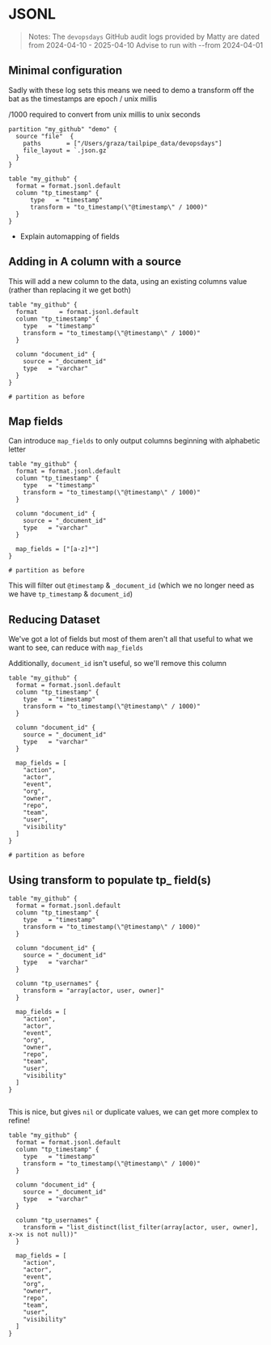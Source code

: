 # JSONL

> Notes: The `devopsdays` GitHub audit logs provided by Matty are dated from 2024-04-10 - 2025-04-10
> Advise to run with --from 2024-04-01

## Minimal configuration

Sadly with these log sets this means we need to demo a transform off the bat as the timestamps are epoch / unix millis

/1000 required to convert from unix millis to unix seconds

```hcl
partition "my_github" "demo" {
  source "file"  {
    paths       = ["/Users/graza/tailpipe_data/devopsdays"]
    file_layout = `.json.gz`
  }
}

table "my_github" {
  format = format.jsonl.default
  column "tp_timestamp" {
      type   = "timestamp"
      transform = "to_timestamp(\"@timestamp\" / 1000)"
  }
}

```

- Explain automapping of fields

## Adding in A column with a source

This will add a new column to the data, using an existing columns value (rather than replacing it we get both)

```hcl
table "my_github" {
  format      = format.jsonl.default
  column "tp_timestamp" {
    type   = "timestamp"
    transform = "to_timestamp(\"@timestamp\" / 1000)"
  }

  column "document_id" {
    source = "_document_id"
    type   = "varchar"
  }
}

# partition as before
```

## Map fields

Can introduce `map_fields` to only output columns beginning with alphabetic letter

```hcl
table "my_github" {
  format = format.jsonl.default
  column "tp_timestamp" {
    type   = "timestamp"
    transform = "to_timestamp(\"@timestamp\" / 1000)"
  }

  column "document_id" {
    source = "_document_id"
    type   = "varchar"
  }

  map_fields = ["[a-z]*"]
}

# partition as before
```

This will filter out `@timestamp` & `_document_id` (which we no longer need as we have `tp_timestamp` & `document_id`)


## Reducing Dataset

We've got a lot of fields but most of them aren't all that useful to what we want to see, can reduce with `map_fields`

Additionally, `document_id` isn't useful, so we'll remove this column

```hcl
table "my_github" {
  format = format.jsonl.default
  column "tp_timestamp" {
    type   = "timestamp"
    transform = "to_timestamp(\"@timestamp\" / 1000)"
  }
 
  column "document_id" {
    source = "_document_id"
    type   = "varchar"
  }

  map_fields = [
    "action",
    "actor",
    "event",
    "org",
    "owner",
    "repo",
    "team",
    "user",
    "visibility"
  ]
}

# partition as before
```

## Using transform to populate tp_ field(s)

```hcl
table "my_github" {
  format = format.jsonl.default
  column "tp_timestamp" {
    type   = "timestamp"
    transform = "to_timestamp(\"@timestamp\" / 1000)"
  }

  column "document_id" {
    source = "_document_id"
    type   = "varchar"
  }
  
  column "tp_usernames" {
    transform = "array[actor, user, owner]"
  }

  map_fields = [
    "action",
    "actor",
    "event",
    "org",
    "owner",
    "repo",
    "team",
    "user",
    "visibility"
  ]
}


```

This is nice, but gives `nil` or duplicate values, we can get more complex to refine!

```hcl
table "my_github" {
  format = format.jsonl.default
  column "tp_timestamp" {
    type   = "timestamp"
    transform = "to_timestamp(\"@timestamp\" / 1000)"
  }

  column "document_id" {
    source = "_document_id"
    type   = "varchar"
  }

  column "tp_usernames" {
    transform = "list_distinct(list_filter(array[actor, user, owner], x->x is not null))"
  }

  map_fields = [
    "action",
    "actor",
    "event",
    "org",
    "owner",
    "repo",
    "team",
    "user",
    "visibility"
  ]
}

```

